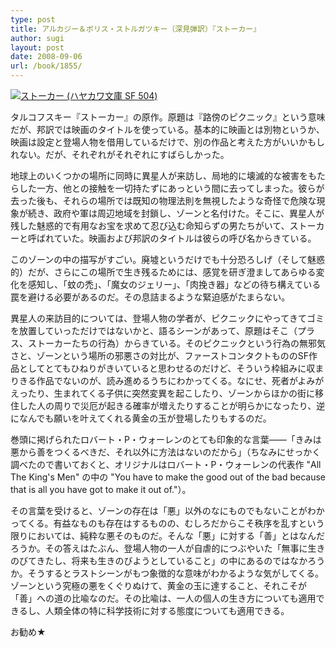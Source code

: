```yaml
---
type: post
title: アルカジー＆ボリス・ストルガツキー（深見弾訳）『ストーカー』
author: sugi
layout: post
date: 2008-09-06
url: /book/1855/
---
```

<a href="http://www.amazon.co.jp/exec/obidos/ASIN/4150105049/chezsugi-22/ref=nosim/" onclick="_gaq.push(['_trackEvent', 'outbound-article', 'http://www.amazon.co.jp/exec/obidos/ASIN/4150105049/chezsugi-22/ref=nosim/', '']);" name="amazletlink" target="_blank"><img src="http://i0.wp.com/g-ecx.images-amazon.com/images/G/09/ciu/40/b3/e30bd0b28fa0f558087d6110._AA240_.L.jpg?w=660" alt="ストーカー (ハヤカワ文庫 SF 504)" class="alignleft" data-recalc-dims="1" /></a>

タルコフスキー『ストーカー』の原作。原題は『路傍のピクニック』という意味だが、邦訳では映画のタイトルを使っている。基本的に映画とは別物というか、映画は設定と登場人物を借用しているだけで、別の作品と考えた方がいいかもしれない。だが、それぞれがそれぞれにすばらしかった。

地球上のいくつかの場所に同時に異星人が来訪し、局地的に壊滅的な被害をもたらした一方、他との接触を一切持たずにあっという間に去ってしまった。彼らが去った後も、それらの場所では既知の物理法則を無視したような奇怪で危険な現象が続き、政府や軍は周辺地域を封鎖し、ゾーンと名付けた。そこに、異星人が残した魅惑的で有用なお宝を求めて忍び込む命知らずの男たちがいて、ストーカーと呼ばれていた。映画および邦訳のタイトルは彼らの呼び名からきている。

このゾーンの中の描写がすごい。廃墟というだけでも十分恐ろしげ（そして魅惑的）だが、さらにこの場所で生き残るためには、感覚を研ぎ澄ましてあらゆる変化を感知し、「蚊の禿」、「魔女のジェリー」、「肉挽き器」などの待ち構えている罠を避ける必要があるのだ。その息詰まるような緊迫感がたまらない。

異星人の来訪目的については、登場人物の学者が、ピクニックにやってきてゴミを放置していっただけではないかと、語るシーンがあって、原題はそこ（プラス、ストーカーたちの行為）からきている。そのピクニックという行為の無邪気さと、ゾーンという場所の邪悪さの対比が、ファーストコンタクトもののSF作品としてとてもひねりがきいていると思わせるのだけど、そういう枠組みに収まりきる作品でないのが、読み進めるうちにわかってくる。なにせ、死者がよみがえったり、生まれてくる子供に突然変異を起こしたり、ゾーンからほかの街に移住した人の周りで災厄が起きる確率が増えたりすることが明らかになったり、逆になんでも願いを叶えてくれる黄金の玉が登場したりもするのだ。

巻頭に掲げられたロバート・P・ウォーレンのとても印象的な言葉――「きみは悪から善をつくるべきだ、それ以外に方法はないのだから」（ちなみにせっかく調べたので書いておくと、オリジナルはロバート・P・ウォーレンの代表作 "All The King's Men" の中の "You have to make the good out of the bad because that is all you have got to make it out of."）。

その言葉を受けると、ゾーンの存在は「悪」以外のなにものでもないことがわかってくる。有益なものも存在はするものの、むしろだからこそ秩序を乱すという限りにおいては、純粋な悪そのものだ。そんな「悪」に対する「善」とはなんだろうか。その答えはたぶん、登場人物の一人が自虐的につぶやいた「無事に生きのびてきたし、将来も生きのびようとしていること」の中にあるのではなかろうか。そうするとラストシーンがもつ象徴的な意味がわかるような気がしてくる。ゾーンという究極の悪をくぐりぬけて、黄金の玉に達すること、それこそが「善」への道の比喩なのだ。その比喩は、一人の個人の生き方についても適用できるし、人類全体の特に科学技術に対する態度についても適用できる。

お勧め★

